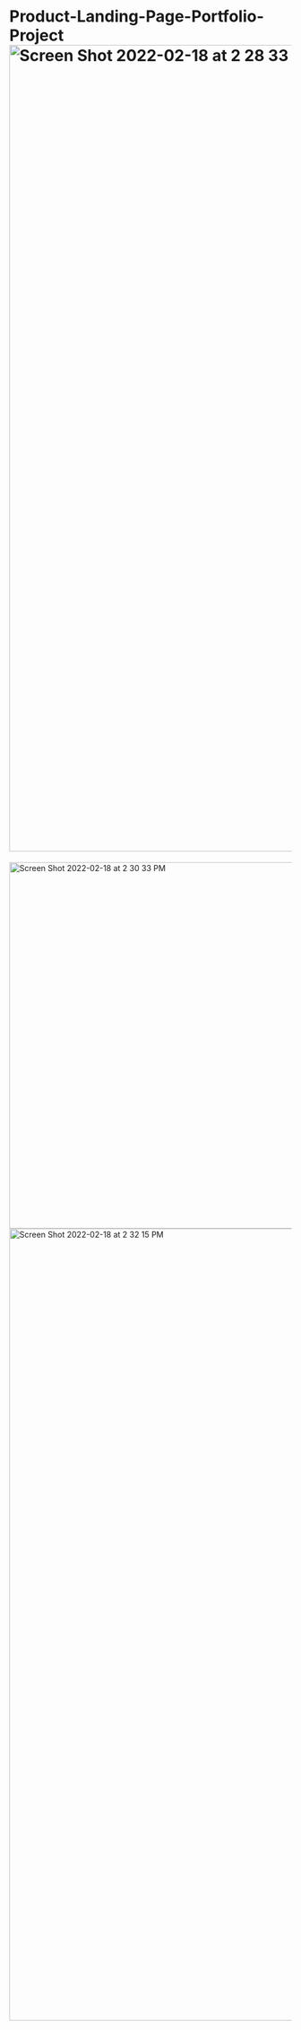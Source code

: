 # Product-Landing-Page-Portfolio-Project<img width="1440" alt="Screen Shot 2022-02-18 at 2 28 33 PM" src="https://user-images.githubusercontent.com/95257441/154749176-7b398a36-8d14-4924-bd9c-72c4a984abd5.png">
<img width="654" alt="Screen Shot 2022-02-18 at 2 30 33 PM" src="https://user-images.githubusercontent.com/95257441/154749516-6679a78c-69e5-41ca-9a81-28da7705aa2b.png">
<img width="1414" alt="Screen Shot 2022-02-18 at 2 32 15 PM" src="https://user-images.githubusercontent.com/95257441/154749632-cf79f4de-12a8-46c2-b24d-3da909ce474b.png">
